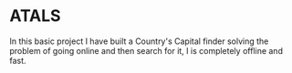 # ATALS
In this basic project I have built a Country's Capital finder solving the problem of going online and then search for it, I is completely offline and fast.
